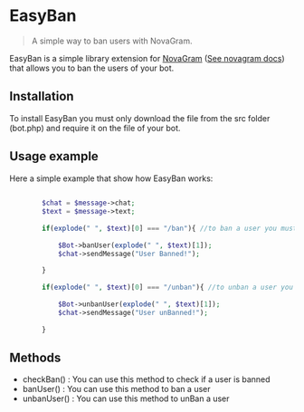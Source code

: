 # EasyBan
> A simple way to ban users with NovaGram.

EasyBan is a simple library extension for [NovaGram](https://github.com/skrtdev/NovaGram) ([See novagram docs](https://docs.novagram.ga/prototypes.html)) that allows you to ban the users of your bot.


## Installation

To install EasyBan you must only download the file from the src folder (bot.php) and require it on the file of your bot.

## Usage example

Here a simple example that show how EasyBan works:

```php
    
        $chat = $message->chat;
        $text = $message->text;
        
        if(explode(" ", $text)[0] === "/ban"){ //to ban a user you must only send /ban [user_id]
        
            $Bot->banUser(explode(" ", $text)[1]);
            $chat->sendMessage("User Banned!");
            
        }
        
        if(explode(" ", $text)[0] === "/unban"){ //to unban a user you must only send /unban [user_id]
        
            $Bot->unbanUser(explode(" ", $text)[1]);
            $chat->sendMessage("User unBanned!");
            
        }

```

## Methods

- checkBan() : You can use this method to check if a user is banned
- banUser() : You can use this method to ban a user
- unbanUser() : You can use this method to unBan a user

